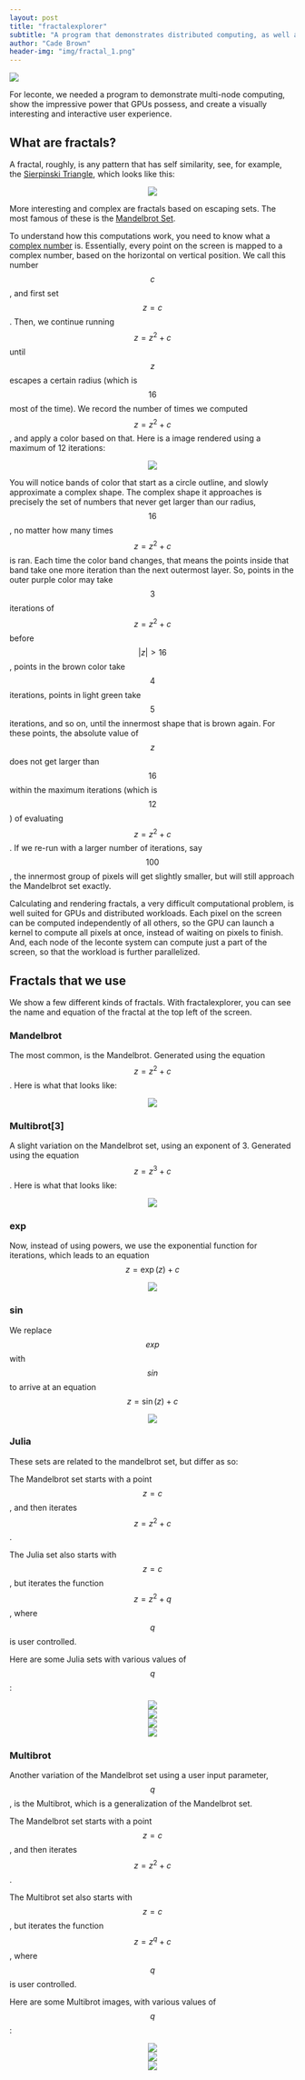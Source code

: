 ```yaml
---
layout: post
title: "fractalexplorer"
subtitle: "A program that demonstrates distributed computing, as well as GPU acceleration"
author: "Cade Brown"
header-img: "img/fractal_1.png"
---
```



<img src="{{site.baseurl}}/img/fractal_0.png"/>

For leconte, we needed a program to demonstrate multi-node computing, show the impressive power that GPUs possess, and create a visually interesting and interactive user experience.


## What are fractals?

A fractal, roughly, is any pattern that has self similarity, see, for example, the [Sierpinski Triangle](https://en.wikipedia.org/wiki/Sierpinski_triangle), which looks like this:

<center><img src="{{site.baseurl}}/img/sierpinski.png"/></center>

More interesting and complex are fractals based on escaping sets. The most famous of these is the [Mandelbrot Set](https://en.wikipedia.org/wiki/Mandelbrot_set).

To understand how this computations work, you need to know what a [complex number](https://en.wikipedia.org/wiki/Complex_number) is. Essentially, every point on the screen is mapped to a complex number, based on the horizontal on vertical position. We call this number $$c$$, and first set $$z = c$$. Then, we continue running $$z=z^{2}+c$$ until $$z$$ escapes a certain radius (which is $$16$$ most of the time). We record the number of times we computed $$z=z^{2}+c$$, and apply a color based on that. Here is a image rendered using a maximum of 12 iterations:

<center><img src="{{site.baseurl}}/img/fractal_2.png"/></center>

You will notice bands of color that start as a circle outline, and slowly approximate a complex shape. The complex shape it approaches is precisely the set of numbers that never get larger than our radius, $$16$$, no matter how many times $$z=z^{2}+c$$ is ran. Each time the color band changes, that means the points inside that band take one more iteration than the next outermost layer. So, points in the outer purple color may take $$3$$ iterations of $$z=z^{2}+c$$ before $$\lvert z \rvert > 16$$, points in the brown color take $$4$$ iterations, points in light green take $$5$$ iterations, and so on, until the innermost shape that is brown again. For these points, the absolute value of $$z$$ does not get larger than $$16$$ within the maximum iterations (which is $$12$$) of evaluating $$z=z^{2}+c$$. If we re-run with a larger number of iterations, say $$100$$, the innermost group of pixels will get slightly smaller, but will still approach the Mandelbrot set exactly.


Calculating and rendering fractals, a very difficult computational problem, is well suited for GPUs and distributed workloads. Each pixel on the screen can be computed independently of all others, so the GPU can launch a kernel to compute all pixels at once, instead of waiting on pixels to finish. And, each node of the leconte system can compute just a part of the screen, so that the workload is further parallelized.

## Fractals that we use

We show a few different kinds of fractals. With fractalexplorer, you can see the name and equation of the fractal at the top left of the screen.

### Mandelbrot

The most common, is the Mandelbrot. Generated using the equation $$z=z^{2}+c$$. Here is what that looks like:

<center><img src="{{site.baseurl}}/img/mandelbrot.png"/></center>

### Multibrot[3]

A slight variation on the Mandelbrot set, using an exponent of 3. Generated using the equation $$z=z^{3}+c$$. Here is what that looks like:

<center><img src="{{site.baseurl}}/img/multibrot3.png"/></center>

### exp

Now, instead of using powers, we use the exponential function for iterations, which leads to an equation $$z=\exp(z)+c$$

<center><img src="{{site.baseurl}}/img/exp.png"/></center>

### sin

We replace $$exp$$ with $$sin$$ to arrive at an equation $$z=\sin(z)+c$$

<center><img src="{{site.baseurl}}/img/sin.png"/></center>

### Julia

These sets are related to the mandelbrot set, but differ as so:

The Mandelbrot set starts with a point $$z=c$$, and then iterates $$z=z^2+c$$.

The Julia set also starts with $$z=c$$, but iterates the function $$z=z^2+q$$, where $$q$$ is user controlled.

Here are some Julia sets with various values of $$q$$:

<center><img src="{{site.baseurl}}/img/julia_0.png"/></center>

<center><img src="{{site.baseurl}}/img/julia_2.png"/></center>

<center><img src="{{site.baseurl}}/img/julia_3.png"/></center>

<center><img src="{{site.baseurl}}/img/julia_4.png"/></center>

### Multibrot

Another variation of the Mandelbrot set using a user input parameter, $$q$$, is the Multibrot, which is a generalization of the Mandelbrot set.

The Mandelbrot set starts with a point $$z=c$$, and then iterates $$z=z^2+c$$.

The Multibrot set also starts with $$z=c$$, but iterates the function $$z=z^q+c$$, where $$q$$ is user controlled.

Here are some Multibrot images, with various values of $$q$$:

<center><img src="{{site.baseurl}}/img/multibrot_0.png"/></center>

<center><img src="{{site.baseurl}}/img/multibrot_1.png"/></center>

<center><img src="{{site.baseurl}}/img/multibrot_2.png"/></center>

###
